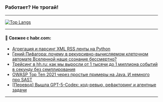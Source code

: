 ### Работает? Не трогай!

---
<!--
#### 🛠️ Technical stack:

![Java](https://img.shields.io/badge/Java-informational?logo=Oracle&style=flat&logoColor=white&color=FF4500)
![Kotlin](https://img.shields.io/badge/Kotlin-informational?logo=Kotlin&style=flat&logoColor=white&color=774D97)
![TS](https://img.shields.io/badge/TypeScript-informational?logo=typeScript&style=flat&logoColor=black&color=017acc)
![Python](https://img.shields.io/badge/Python-informational?logo=Python&style=flat&logoColor=black&color=ffdd54) <br>
![Spring](https://img.shields.io/badge/Spring-informational?logo=Spring&style=flat&logoColor=white&color=6DB33F) 
![SpringBoot](https://img.shields.io/badge/SpringBoot-informational?logo=SpringBoot&style=flat&logoColor=white&color=6DB33F)
![Nest](https://img.shields.io/badge/NestJS-informational?logo=NestJS&style=flat&logoColor=white&color=E0234E) 
![NodeJS](https://img.shields.io/badge/NodeJS-informational?logo=node.js&style=flat&logoColor=white&color=70A760)<br>
![PostgreSQL](https://img.shields.io/badge/PostgreSQL-informational?logo=PostgreSQL&style=flat&logoColor=white&color=DAA520)
![MongoDB](https://img.shields.io/badge/MongoDB-informational?logo=MongoDB&style=flat&logoColor=white&color=870000)
![Apache](https://img.shields.io/badge/Apache-informational?logo=apache&style=flat&logoColor=white&color=f74e28)

___ 
-->

<!--- #### 🛠️ : --->

[![Top Langs](https://github-readme-stats-82jvfl3w3-advtsettinggmailcoms-projects.vercel.app/api/top-langs/?username=zloylis&langs_count=10&hide_title=true&title_color=e6edf3&size_weight=0.5&count_weight=0.5&layout=compact&hide_progress=true&hide_border=true&theme=dracula&hide=css,makefile,cmake)](https://github.com/zloylis)

<!---


####  :octocat:&nbsp;&nbsp; Статистика:

![GitHub stats](https://github-readme-stats-u2qms2cxw-advtsettinggmailcoms-projects.vercel.app/api?username=zloylis&show_icons=true&hide_border=true&theme=dracula&title_color=e6edf3&include_all_commits=true&count_private=true&hide_rank=false&hide_title=true&rank_icon=github)
-->
---

#### 💬 Свежее с habr.com:

<!-- BLOG-POST-LIST:START -->
- [Агрегация и парсинг XML RSS ленты на Python](https://habr.com/ru/companies/amvera/articles/947318/?utm_source=habrahabr&utm_medium=rss&utm_campaign=947318)
- [Гений Пифагора: почему в рекурсивно-вычисляемом клеточном автомате Вселенной наше сознание бессмертно?](https://habr.com/ru/articles/945820/?utm_source=habrahabr&utm_medium=rss&utm_campaign=945820)
- [Трейсинг в hh.ru: как мы выросли от 1 тысячи до 1 миллиона событий в секунду без семплирования](https://habr.com/ru/companies/oleg-bunin/articles/939754/?utm_source=habrahabr&utm_medium=rss&utm_campaign=939754)
- [OWASP Top Ten 2021 через простые примеры на Java. И немного про SAST](https://habr.com/ru/companies/pvs-studio/articles/947332/?utm_source=habrahabr&utm_medium=rss&utm_campaign=947332)
- [[Перевод] Вышла GPT-5-Codex: код-ревью, рефакторинг и агентные задачи](https://habr.com/ru/articles/947328/?utm_source=habrahabr&utm_medium=rss&utm_campaign=947328)
<!-- BLOG-POST-LIST:END -->

---
